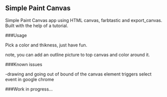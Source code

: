 ## Simple Paint Canvas

Simple Paint Canvas app using HTML canvas, farbtastic and export_canvas. Built with the help of a tutorial.

###Usage

Pick a color and thikness, just have fun.

note, you can add an outline picture to top canvas and color around it.

###Known issues

-drawing and going out of bound of the canvas element triggers select event in google chrome

###Work in progress...
